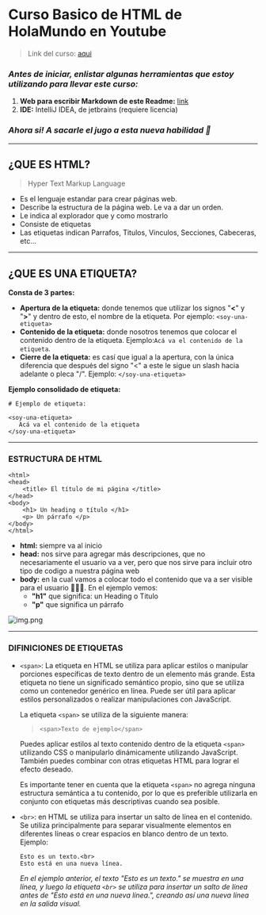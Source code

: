 # Curso Basico de HTML de HolaMundo en Youtube

> Link del curso: [aqui](https://www.youtube.com/watch?v=MJkdaVFHrto)

### _Antes de iniciar, enlistar algunas herramientas que estoy utilizando para llevar este curso:_

1. **Web para escribir Markdown de este Readme:** [link](https://stackedit.io/app#)
2. **IDE:** IntelliJ IDEA, de jetbrains (requiere licencia)

### *Ahora si! A sacarle el jugo a esta nueva habilidad 🚀*

------

## ¿QUE ES HTML?

> Hyper Text Markup Language

- Es el lenguaje estandar para crear páginas web.
- Describe la estructura de la página web. Le va a dar un orden.
- Le indica al explorador que y como mostrarlo
- Consiste de etiquetas
- Las etiquetas indican Parrafos, Titulos, Vinculos, Secciones, Cabeceras, etc...

---

## ¿QUE ES UNA ETIQUETA?

**Consta de 3 partes:**

- **Apertura de la etiqueta:** donde tenemos que utilizar los signos "**<**" y "**>**" y dentro de esto, el nombre de la
  etiqueta. Por ejemplo:
  `<soy-una-etiqueta>`
- **Contenido de la etiqueta:** donde nosotros tenemos que colocar el contenido dentro de la etiqueta.
  Ejemplo:`Acá va el contenido de la etiqueta`.
- **Cierre de la etiqueta:** es casí que igual a la apertura, con la única diferencia que después del signo "<" a este
  le sigue un slash hacia adelante o pleca "/". Ejemplo: `</soy-una-etiqueta>`

**Ejemplo consolidado de etiqueta:**

    # Ejemplo de etiqueta:
    
    <soy-una-etiqueta>
       Acá va el contenido de la etiqueta
    </soy-una-etiqueta>

---

### ESTRUCTURA DE HTML

    <html>
    <head>
        <title> El título de mi página </title>
    </head>
    <body>
        <h1> Un heading o título </h1>
        <p> Un párrafo </p>
    </body>
    </html>

- **html:** siempre va al inicio
- **head:** nos sirve para agregar más descripciones, que no necesariamente el usuario va a ver, pero que nos sirve para
  incluir otro tipo de codigo a nuestra página web
- **body:** en la cual vamos a colocar todo el contenido que va a ser visible para el usuario 🙍🏼‍♂️. En el ejemplo
  vemos:
    - **"h1"** que significa: un Heading o Titulo
    - **"p"** que significa un párrafo

![img.png](img.png)

---

### DIFINICIONES DE ETIQUETAS

- `<span>`: La etiqueta <span> en HTML se utiliza para aplicar estilos o manipular porciones específicas de texto dentro
  de un elemento más grande. Esta etiqueta no tiene un significado semántico propio, sino que se utiliza como un
  contenedor genérico en línea. Puede ser útil para aplicar estilos personalizados o realizar manipulaciones con
  JavaScript.

  La etiqueta `<span>` se utiliza de la siguiente manera:
  > `<span>Texto de ejemplo</span>`

  Puedes aplicar estilos al texto contenido dentro de la etiqueta `<span>` utilizando CSS o manipularlo dinámicamente
  utilizando JavaScript. También puedes combinar <span> con otras etiquetas HTML para lograr el efecto deseado.

  Es importante tener en cuenta que la etiqueta `<span>` no agrega ninguna estructura semántica a tu contenido, por lo
  que es preferible utilizarla en conjunto con etiquetas más descriptivas cuando sea posible.

- `<br>`: en HTML se utiliza para insertar un salto de línea en el contenido. Se utiliza principalmente para separar
  visualmente elementos en diferentes líneas o crear espacios en blanco dentro de un texto. Ejemplo:

      Esto es un texto.<br>
      Esto está en una nueva línea.
  _En el ejemplo anterior, el texto "Esto es un texto." se muestra en una línea, y luego la etiqueta `<br>` se utiliza para
  insertar un salto de línea antes de "Esto está en una nueva línea.", creando así una nueva línea en la salida visual._